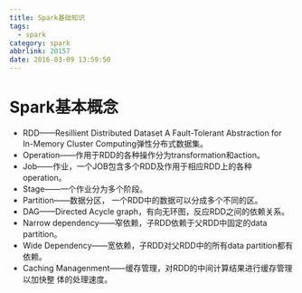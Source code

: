 ```yaml
---
title: Spark基础知识
tags:
  - spark
category: spark
abbrlink: 20157
date: 2016-03-09 13:59:50
---
```



# Spark基本概念
-  RDD——Resillient Distributed Dataset A Fault-Tolerant Abstraction for In-Memory Cluster Computing弹性分布式数据集。
- Operation——作用于RDD的各种操作分为transformation和action。
- Job——作业，一个JOB包含多个RDD及作用于相应RDD上的各种operation。
- Stage——一个作业分为多个阶段。
- Partition——数据分区， 一个RDD中的数据可以分成多个不同的区。
- DAG——Directed Acycle graph，有向无环图，反应RDD之间的依赖关系。
- Narrow dependency——窄依赖，子RDD依赖于父RDD中固定的data partition。
- Wide Dependency——宽依赖，子RDD对父RDD中的所有data partition都有依赖。
- Caching Managenment——缓存管理，对RDD的中间计算结果进行缓存管理以加快整 体的处理速度。
